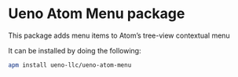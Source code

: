 # Ueno Atom Menu package

This package adds menu items to Atom’s tree-view contextual menu

It can be installed by doing the following:
```bash
apm install ueno-llc/ueno-atom-menu
```

